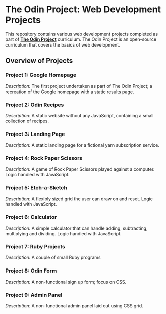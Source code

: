 # The Odin Project: Web Development Projects

This repository contains various web development projects completed as part of **[The Odin Project](https://www.theodinproject.com/)** curriculum. The Odin Project is an open-source curriculum that covers the basics of web development.

## Overview of Projects

### Project 1: Google Homepage

_Description:_ The first project undertaken as part of The Odin Project; a recreation of the Google homepage with a static results page.

### Project 2: Odin Recipes

_Description:_ A static website without any JavaScript, containing a small collection of recipes.

### Project 3: Landing Page

_Description:_ A static landing page for a fictional yarn subscription service.

### Project 4: Rock Paper Scissors

_Description:_ A game of Rock Paper Scissors played against a computer. Logic handled with JavaScript.

### Project 5: Etch-a-Sketch

_Description:_ A flexibly sized grid the user can draw on and reset. Logic handled with JavaScript.

### Project 6: Calculator

_Description:_ A simple calculator that can handle adding, subtracting, multiplying and dividing. Logic handled with JavaScript.

### Project 7: Ruby Projects

_Description:_ A couple of small Ruby programs

### Project 8: Odin Form

_Description:_ A non-functional sign up form; focus on CSS.

### Project 9: Admin Panel

_Description:_ A non-functional admin panel laid out using CSS grid.